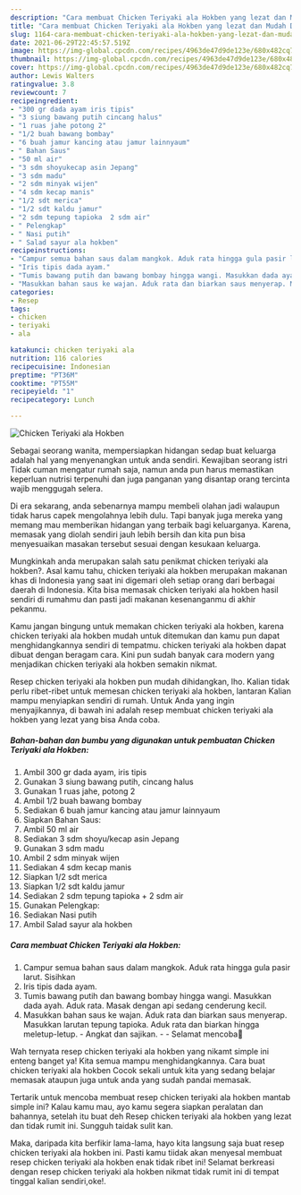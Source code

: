 ```yaml
---
description: "Cara membuat Chicken Teriyaki ala Hokben yang lezat dan Mudah Dibuat"
title: "Cara membuat Chicken Teriyaki ala Hokben yang lezat dan Mudah Dibuat"
slug: 1164-cara-membuat-chicken-teriyaki-ala-hokben-yang-lezat-dan-mudah-dibuat
date: 2021-06-29T22:45:57.519Z
image: https://img-global.cpcdn.com/recipes/4963de47d9de123e/680x482cq70/chicken-teriyaki-ala-hokben-foto-resep-utama.jpg
thumbnail: https://img-global.cpcdn.com/recipes/4963de47d9de123e/680x482cq70/chicken-teriyaki-ala-hokben-foto-resep-utama.jpg
cover: https://img-global.cpcdn.com/recipes/4963de47d9de123e/680x482cq70/chicken-teriyaki-ala-hokben-foto-resep-utama.jpg
author: Lewis Walters
ratingvalue: 3.8
reviewcount: 7
recipeingredient:
- "300 gr dada ayam iris tipis"
- "3 siung bawang putih cincang halus"
- "1 ruas jahe potong 2"
- "1/2 buah bawang bombay"
- "6 buah jamur kancing atau jamur lainnyaum"
- " Bahan Saus"
- "50 ml air"
- "3 sdm shoyukecap asin Jepang"
- "3 sdm madu"
- "2 sdm minyak wijen"
- "4 sdm kecap manis"
- "1/2 sdt merica"
- "1/2 sdt kaldu jamur"
- "2 sdm tepung tapioka  2 sdm air"
- " Pelengkap"
- " Nasi putih"
- " Salad sayur ala hokben"
recipeinstructions:
- "Campur semua bahan saus dalam mangkok. Aduk rata hingga gula pasir larut. Sisihkan"
- "Iris tipis dada ayam."
- "Tumis bawang putih dan bawang bombay hingga wangi. Masukkan dada ayah. Aduk rata. Masak dengan api sedang cenderung kecil."
- "Masukkan bahan saus ke wajan. Aduk rata dan biarkan saus menyerap. Masukkan larutan tepung tapioka. Aduk rata dan biarkan hingga meletup-letup. Angkat dan sajikan.  Selamat mencoba💐"
categories:
- Resep
tags:
- chicken
- teriyaki
- ala

katakunci: chicken teriyaki ala 
nutrition: 116 calories
recipecuisine: Indonesian
preptime: "PT36M"
cooktime: "PT55M"
recipeyield: "1"
recipecategory: Lunch

---
```



![Chicken Teriyaki ala Hokben](https://img-global.cpcdn.com/recipes/4963de47d9de123e/680x482cq70/chicken-teriyaki-ala-hokben-foto-resep-utama.jpg)

Sebagai seorang wanita, mempersiapkan hidangan sedap buat keluarga adalah hal yang menyenangkan untuk anda sendiri. Kewajiban seorang istri Tidak cuman mengatur rumah saja, namun anda pun harus memastikan keperluan nutrisi terpenuhi dan juga panganan yang disantap orang tercinta wajib menggugah selera.

Di era  sekarang, anda sebenarnya mampu membeli olahan jadi walaupun tidak harus capek mengolahnya lebih dulu. Tapi banyak juga mereka yang memang mau memberikan hidangan yang terbaik bagi keluarganya. Karena, memasak yang diolah sendiri jauh lebih bersih dan kita pun bisa menyesuaikan masakan tersebut sesuai dengan kesukaan keluarga. 



Mungkinkah anda merupakan salah satu penikmat chicken teriyaki ala hokben?. Asal kamu tahu, chicken teriyaki ala hokben merupakan makanan khas di Indonesia yang saat ini digemari oleh setiap orang dari berbagai daerah di Indonesia. Kita bisa memasak chicken teriyaki ala hokben hasil sendiri di rumahmu dan pasti jadi makanan kesenanganmu di akhir pekanmu.

Kamu jangan bingung untuk memakan chicken teriyaki ala hokben, karena chicken teriyaki ala hokben mudah untuk ditemukan dan kamu pun dapat menghidangkannya sendiri di tempatmu. chicken teriyaki ala hokben dapat dibuat dengan beragam cara. Kini pun sudah banyak cara modern yang menjadikan chicken teriyaki ala hokben semakin nikmat.

Resep chicken teriyaki ala hokben pun mudah dihidangkan, lho. Kalian tidak perlu ribet-ribet untuk memesan chicken teriyaki ala hokben, lantaran Kalian mampu menyiapkan sendiri di rumah. Untuk Anda yang ingin menyajikannya, di bawah ini adalah resep membuat chicken teriyaki ala hokben yang lezat yang bisa Anda coba.

<!--inarticleads1-->

##### Bahan-bahan dan bumbu yang digunakan untuk pembuatan Chicken Teriyaki ala Hokben:

1. Ambil 300 gr dada ayam, iris tipis
1. Gunakan 3 siung bawang putih, cincang halus
1. Gunakan 1 ruas jahe, potong 2
1. Ambil 1/2 buah bawang bombay
1. Sediakan 6 buah jamur kancing atau jamur lainnyaum
1. Siapkan  Bahan Saus:
1. Ambil 50 ml air
1. Sediakan 3 sdm shoyu/kecap asin Jepang
1. Gunakan 3 sdm madu
1. Ambil 2 sdm minyak wijen
1. Sediakan 4 sdm kecap manis
1. Siapkan 1/2 sdt merica
1. Siapkan 1/2 sdt kaldu jamur
1. Sediakan 2 sdm tepung tapioka + 2 sdm air
1. Gunakan  Pelengkap:
1. Sediakan  Nasi putih
1. Ambil  Salad sayur ala hokben




<!--inarticleads2-->

##### Cara membuat Chicken Teriyaki ala Hokben:

1. Campur semua bahan saus dalam mangkok. Aduk rata hingga gula pasir larut. Sisihkan
1. Iris tipis dada ayam.
1. Tumis bawang putih dan bawang bombay hingga wangi. Masukkan dada ayah. Aduk rata. Masak dengan api sedang cenderung kecil.
1. Masukkan bahan saus ke wajan. Aduk rata dan biarkan saus menyerap. Masukkan larutan tepung tapioka. Aduk rata dan biarkan hingga meletup-letup. - Angkat dan sajikan. -  - Selamat mencoba💐




Wah ternyata resep chicken teriyaki ala hokben yang nikamt simple ini enteng banget ya! Kita semua mampu menghidangkannya. Cara buat chicken teriyaki ala hokben Cocok sekali untuk kita yang sedang belajar memasak ataupun juga untuk anda yang sudah pandai memasak.

Tertarik untuk mencoba membuat resep chicken teriyaki ala hokben mantab simple ini? Kalau kamu mau, ayo kamu segera siapkan peralatan dan bahannya, setelah itu buat deh Resep chicken teriyaki ala hokben yang lezat dan tidak rumit ini. Sungguh taidak sulit kan. 

Maka, daripada kita berfikir lama-lama, hayo kita langsung saja buat resep chicken teriyaki ala hokben ini. Pasti kamu tiidak akan menyesal membuat resep chicken teriyaki ala hokben enak tidak ribet ini! Selamat berkreasi dengan resep chicken teriyaki ala hokben nikmat tidak rumit ini di tempat tinggal kalian sendiri,oke!.

